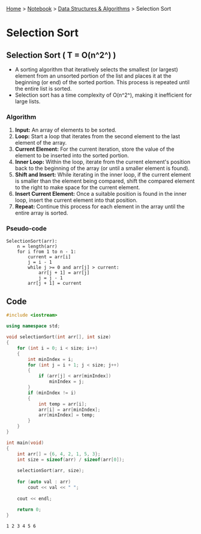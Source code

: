 <a href="../../">Home</a> > <a href="../notebook">Notebook</a> > <a href="./">Data Structures & Algorithms</a> > Selection Sort

# Selection Sort



## Selection Sort ( T = O(n^2^) )

* A sorting algorithm that iteratively selects the smallest (or largest) element from an unsorted portion of the list and places it at the beginning (or end) of the sorted portion. This process is repeated until the entire list is sorted.
* Selection sort has a time complexity of O(n^2^), making it inefficient for large lists.

### Algorithm

1. **Input:** An array of elements to be sorted.
2. **Loop:** Start a loop that iterates from the second element to the last element of the array.
3. **Current Element:** For the current iteration, store the value of the element to be inserted into the sorted portion.
4. **Inner Loop:** Within the loop, iterate from the current element's position back to the beginning of the array (or until a smaller element is found).
5. **Shift and Insert:** While iterating in the inner loop, if the current element is smaller than the element being compared, shift the compared element to the right to make space for the current element.
6. **Insert Current Element:** Once a suitable position is found in the inner loop, insert the current element into that position.
7. **Repeat:** Continue this process for each element in the array until the entire array is sorted.

### Pseudo-code

```plain
SelectionSort(arr):
    n = length(arr)
    for i from 1 to n - 1:
        current = arr[i]
        j = i - 1
        while j >= 0 and arr[j] > current:
            arr[j + 1] = arr[j]
            j = j - 1
        arr[j + 1] = current
```



## Code

```cpp
#include <iostream>

using namespace std;

void selectionSort(int arr[], int size)
{
    for (int i = 0; i < size; i++)
    {
        int minIndex = i;
        for (int j = i + 1; j < size; j++)
        {
            if (arr[j] < arr[minIndex])
                minIndex = j;
        }
        if (minIndex != i)
        {
            int temp = arr[i];
            arr[i] = arr[minIndex];
            arr[minIndex] = temp;
        }
    }
}

int main(void)
{
    int arr[] = {6, 4, 2, 1, 5, 3};
    int size = sizeof(arr) / sizeof(arr[0]);
    
    selectionSort(arr, size);
    
    for (auto val : arr)
        cout << val << " ";
	
    cout << endl;
    
    return 0;
}
```

```plain
1 2 3 4 5 6
```
